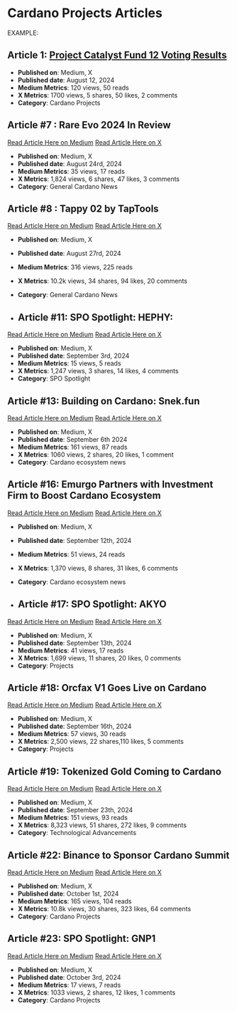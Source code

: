 # Cardano Projects Articles

EXAMPLE:
## Article 1: [Project Catalyst Fund 12 Voting Results](https://medium.com/link-to-article)
- **Published on**: Medium, X
- **Published date**: August 12, 2024
- **Medium Metrics**: 120 views, 50 reads
- **X Metrics**: 1700 views, 5 shares, 50 likes, 2 comments
- **Category**: Cardano Projects

## Article #7 : Rare Evo 2024 In Review
[Read Article Here on Medium]( https://medium.com/tap-in-with-taptools/rare-evo-las-vegas-2024-f90811a45348)
[Read Article Here on X]( https://x.com/TapTools/status/1827058226594247107)

- **Published on**: Medium, X
- **Published date**: August 24rd, 2024  
- **Medium Metrics**: 35 views, 17 reads
- **X Metrics**: 1,824 views, 6 shares, 47 likes, 3 comments  
- **Category**: General Cardano News

## Article #8 : Tappy 02 by TapTools
[Read Article Here on Medium]( https://medium.com/tap-in-with-taptools/tappy-02-by-taptools-8666e172d728)
[Read Article Here on X]( https://x.com/TapTools/status/1828479234269991232)

- **Published on**: Medium, X
- **Published date**: August 27rd, 2024  
- **Medium Metrics**: 316 views, 225 reads
- **X Metrics**: 10.2k views, 34 shares, 94 likes, 20 comments  
- **Category**: General Cardano News

- ## Article #11: SPO Spotlight: HEPHY: 
[Read Article Here on Medium]( https://medium.com/tap-in-with-taptools/spo-spotlight-hephy-b270f0ea8577)
[Read Article Here on X]( https://x.com/TapTools/status/1831097339282345985)

- **Published on**: Medium, X
- **Published date**: September 3rd, 2024
- **Medium Metrics**: 15 views, 5 reads
- **X Metrics**: 1,247 views, 3 shares, 14 likes, 4 comments
- **Category**: SPO Spotlight

## Article #13: Building on Cardano: Snek.fun
[Read Article Here on Medium]( https://medium.com/tap-in-with-taptools/token-spotlight-strike-a0d172a286e0)
[Read Article Here on X]( https://x.com/TapTools/status/1832124420338684246)

- **Published on**: Medium, X
- **Published date**: September 6th 2024
- **Medium Metrics**: 161 views, 87 reads
- **X Metrics**: 1060 views, 2 shares, 20 likes, 1 comment
- **Category**: Cardano ecosystem news

## Article #16: Emurgo Partners with Investment Firm to Boost Cardano Ecosystem
[Read Article Here on Medium]( https://medium.com/tap-in-with-taptools/emurgo-partners-with-investment-firm-to-boost-cardano-ecosystem-24b6de53912e)
[Read Article Here on X]( https://x.com/TapTools/status/1834302323814006877)

- **Published on**: Medium, X
- **Published date**: September 12th, 2024
- **Medium Metrics**: 51 views, 24 reads
- **X Metrics**: 1,370 views, 8 shares, 31 likes, 6 comments
- **Category**: Cardano ecosystem news

- ## Article #17: SPO Spotlight: AKYO
[Read Article Here on Medium]( https://medium.com/tap-in-with-taptools/spo-spotlight-akyo-5d3a07551a2f)
[Read Article Here on X](https://x.com/TapTools/status/1834735929505845290) 

- **Published on**: Medium, X
- **Published date**: September 13th, 2024
- **Medium Metrics**: 41 views, 17 reads
- **X Metrics**: 1,699 views, 11 shares, 20 likes, 0 comments
- **Category**: Projects

## Article #18: Orcfax V1 Goes Live on Cardano
[Read Article Here on Medium]( https://medium.com/tap-in-with-taptools/orcfax-v1-goes-live-on-cardano-1ac1c2aa55af)
[Read Article Here on X](https://x.com/TapTools/status/1834735929505845290)

- **Published on**: Medium, X
- **Published date**: September 16th, 2024
- **Medium Metrics**: 57 views, 30 reads
- **X Metrics**: 2,500 views, 22 shares,110 likes, 5 comments
- **Category**: Projects

## Article #19: Tokenized Gold Coming to Cardano
[Read Article Here on Medium]( https://medium.com/tap-in-with-taptools/tokenized-gold-coming-to-cardano-49ed4481b134)
[Read Article Here on X](https://x.com/TapTools/status/1838299798933258512 )

- **Published on**: Medium, X
- **Published date**: September 23th, 2024
- **Medium Metrics**: 151 views, 93 reads
- **X Metrics**: 8,323 views, 51 shares, 272 likes, 9 comments
- **Category**: Technological Advancements

## Article #22: Binance to Sponsor Cardano Summit
[Read Article Here on Medium]( https://medium.com/tap-in-with-taptools/binance-to-sponsor-cardano-summit-f1ccb23fd897   )
[Read Article Here on X](https://x.com/TapTools/status/1841232622724530390  )

- **Published on**: Medium, X
- **Published date**: October 1st, 2024
- **Medium Metrics**: 165 views, 104 reads
- **X Metrics**: 10.8k views, 30 shares, 323 likes, 64 comments
- **Category**: Cardano Projects

## Article #23: SPO Spotlight: GNP1
[Read Article Here on Medium]( https://medium.com/tap-in-with-taptools/spo-spotlight-gnp1-67838fcc57b1 )
[Read Article Here on X](https://x.com/TapTools/status/1841939140805591068 )

- **Published on**: Medium, X
- **Published date**: October 3rd, 2024
- **Medium Metrics**: 17 views, 7 reads
- **X Metrics**: 1033 views, 2 shares, 12 likes, 1 comments
- **Category**: Cardano Projects



